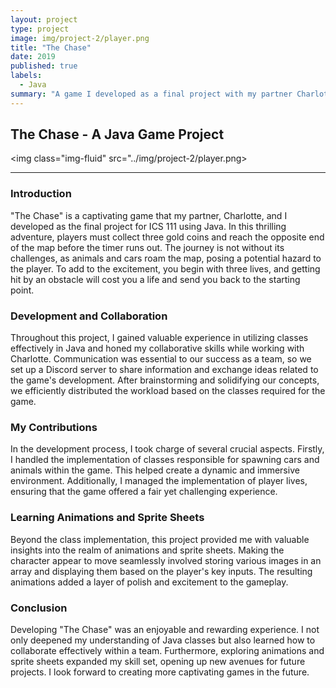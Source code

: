 ```yaml
---
layout: project
type: project
image: img/project-2/player.png
title: "The Chase"
date: 2019
published: true
labels:
  - Java
summary: "A game I developed as a final project with my partner Charlotte in ICS 111 using Java."
---
```


## The Chase - A Java Game Project

<img class="img-fluid" src="../img/project-2/player.png>

<hr>

### Introduction

"The Chase" is a captivating game that my partner, Charlotte, and I developed as the final project for ICS 111 using Java. In this thrilling adventure, players must collect three gold coins and reach the opposite end of the map before the timer runs out. The journey is not without its challenges, as animals and cars roam the map, posing a potential hazard to the player. To add to the excitement, you begin with three lives, and getting hit by an obstacle will cost you a life and send you back to the starting point.

### Development and Collaboration

Throughout this project, I gained valuable experience in utilizing classes effectively in Java and honed my collaborative skills while working with Charlotte. Communication was essential to our success as a team, so we set up a Discord server to share information and exchange ideas related to the game's development. After brainstorming and solidifying our concepts, we efficiently distributed the workload based on the classes required for the game.

### My Contributions

In the development process, I took charge of several crucial aspects. Firstly, I handled the implementation of classes responsible for spawning cars and animals within the game. This helped create a dynamic and immersive environment. Additionally, I managed the implementation of player lives, ensuring that the game offered a fair yet challenging experience.

### Learning Animations and Sprite Sheets

Beyond the class implementation, this project provided me with valuable insights into the realm of animations and sprite sheets. Making the character appear to move seamlessly involved storing various images in an array and displaying them based on the player's key inputs. The resulting animations added a layer of polish and excitement to the gameplay.

### Conclusion

Developing "The Chase" was an enjoyable and rewarding experience. I not only deepened my understanding of Java classes but also learned how to collaborate effectively within a team. Furthermore, exploring animations and sprite sheets expanded my skill set, opening up new avenues for future projects. I look forward to creating more captivating games in the future.